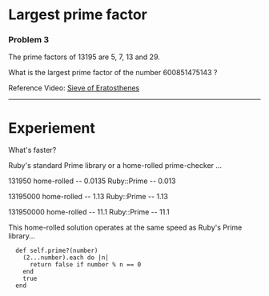 # Largest prime factor

### Problem 3

The prime factors of 13195 are 5, 7, 13 and 29.

What is the largest prime factor of the number 600851475143 ?

Reference Video: [Sieve of Eratosthenes](https://www.youtube.com/watch?v=V08g_lkKj6Q)

----------

# Experiement

What's faster?

Ruby's standard Prime library or a home-rolled prime-checker ...

131950
home-rolled -- 0.0135
Ruby::Prime -- 0.013

13195000
home-rolled -- 1.13
Ruby::Prime -- 1.13

131950000
home-rolled -- 11.1
Ruby::Prime -- 11.1


This home-rolled solution operates at the same speed as Ruby's Prime library...
```
  def self.prime?(number)
    (2...number).each do |n|
      return false if number % n == 0
    end
    true
  end
```
